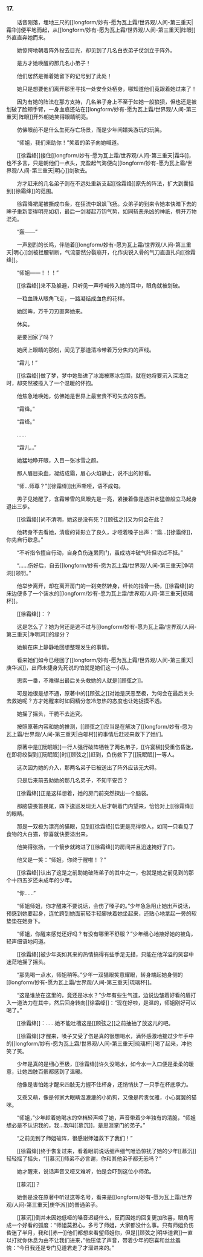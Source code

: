 ### 17.

　　话音刚落，埋地三尺的[[longform/妙有-愿为瓦上霜/世界观/人间-第三重天|霜华]]便平地而起，从[[longform/妙有-愿为瓦上霜/世界观/人间-第三重天|阵眼]]外直直奔她而来。

　　她惊愕地朝着阵外投去目光，却见到了几名白衣弟子仗剑立于阵外。

　　是方才她唤醒的那几名小弟子！

　　他们居然是循着她留下的记号到了此处！

　　她只是想要他们离开那里寻找一处安全处栖身，哪知道他们竟跟着她过来了！

　　因为有她的阵法在那方支持，几名弟子身上不至于如她一般狼狈，但也还是被划破了脸颊手臂，一身血痕还站在[[longform/妙有-愿为瓦上霜/世界观/人间-第三重天|阵眼]]开外朝她笑得眼睛明亮。

　　仿佛眼前不是什么生死存亡场景，而是少年间嬉笑游玩的玩笑。

　　“师姐，我们来助你！”笑着的弟子向她喊道。

　　[[徐霜绛]]接住[[longform/妙有-愿为瓦上霜/世界观/人间-第三重天|霜华]]，也不多言，只是朝他们一点头，充盈起气海便向[[longform/妙有-愿为瓦上霜/世界观/人间-第三重天|明心]]剑砍去。

　　方才赶来的几名弟子则在不远处重新支起[[徐霜绛]]原先的阵法，扩大到囊括到[[徐霜绛]]的范围。

　　徐霜降裙尾被撕成巾条，在狂流中飒飒飞扬。众弟子的到来令她本快暗下去的眸子重新变得明亮如初，最后一剑凝起万钧气势，如同斩恶杀凶的神祇，劈开万物混沌。

　　“轰——”

　　一声剧烈的长鸣，伴随着[[longform/妙有-愿为瓦上霜/世界观/人间-第三重天|明心]]剑被拦腰斩断，气流霎然分裂崩开，化作尖锐入骨的气刀直直扎向[[徐霜绛]]。

　　“师姐——！！！”

　　[[徐霜绛]]来不及躲避，只听见一声呼喊传入她的耳中，眼角就被划破。

　　一粒血珠从眼角飞走，一路凝结成血色的花样。

　　她回眸，万千刀刃直奔她来。

　　休矣。

　　是要回家了吗？

　　她闭上眼睛的那刻，闻见了那道清冷带着万分焦灼的声线。

　　“霜儿！”

　　[[徐霜绛]]做了梦，梦中她坠进了冰海被寒冰包围，就在她将要沉入深海之时，却突然被揽入了一个温暖的怀抱。

　　他焦急地唤她，仿佛她是世界上最宝贵不可失去的东西。

　　“霜绛。”

　　“霜绛。”

　　……

　　“霜儿…”

　　她猛地睁开眼，入目一张冰雪之颜。

　　那人眉目染血，凝结成霜，眉心火焰静止，说不出的好看。

　　“师…师尊？”[[徐霜绛]]出声嘶哑，语不成句。

　　男子见她醒了，含霜带雪的凤眼先是一亮，紧接着像是遇洪水猛兽般立马起身退出三步。

　　[[徐霜绛]]尚不清明，她这是没有死？[[顾弦之]]又为何会在此？

　　他转身不去看她，清瘦的背影立了良久，才哑着嗓子出声：“霜…[[徐霜绛]]，你先自行歇息。”

　　“不听指令擅自行动，自身负伤连累同门，虽成功冲破气阵但功过不抵。”

　　“……伤好后，自去[[longform/妙有-愿为瓦上霜/世界观/人间-第三重天|净明洞]]领罚。”

　　他举步离开，却在离开房门的一刹突然转身，纤长的指骨一扬，[[徐霜绛]]的床边便多了一个装水的[[longform/妙有-愿为瓦上霜/世界观/人间-第三重天|琉璃杯]]。

　　[[徐霜绛]]：？

　　这是怎么了？她为何还是逃不过与[[longform/妙有-愿为瓦上霜/世界观/人间-第三重天|净明洞]]的缘分？

　　她躺在床上静静地回想整理发生的事情。

　　看来她们如今已经回了[[longform/妙有-愿为瓦上霜/世界观/人间-第三重天|庚华派]]，出师未捷身先死说的怕就是她们这一小队。

　　思索一番，不难得出最后关头救她的人就是[[顾弦之]]。

　　可是她很是想不通，原著中的[[顾弦之]]对她是厌恶至极，为何会在最后关头去救她呢？方才她醒来时如同精分忽冷忽热的态度也让她捉摸不透。

　　她摇了摇头，干脆不去追究。

　　按照原著内容和她的推测，[[顾弦之]]应当是在解决了[[longform/妙有-愿为瓦上霜/世界观/人间-第三重天|白邬村]]的事情后赶过来救下了她们。

　　原著中是[[阮眠眠]]一行人强行破阵牺牲了两名弟子，[[许宴稹]]受重伤昏迷，在即将绞裂到[[阮眠眠]]时[[顾弦之]]赶到，负伤救下了[[阮眠眠]]一等人。

　　这次因为她的介入，那两名弟子已被送出了阵外应该无大碍。

　　只是后来前去助她的那几名弟子，不知平安否？

　　[[徐霜绛]]正是这样想着，她的房门前突然探出一个脑袋。

　　那脑袋畏首畏尾，四下逡巡发现无人后才朝着门内望来，恰恰对上[[徐霜绛]]的眼睛。

　　那是一双极为漂亮的猫眼，见到[[徐霜绛]]后更是亮得惊人，如同一只看见了食物的大白猫，惊喜就快要溢出来。

　　他笑得张扬，一个箭步就跨进了[[徐霜绛]]的房间并且迅速掩好了门。

　　他又是一笑：“师姐，你终于醒啦！？”

　　[[徐霜绛]]认出了这是之前助她破阵弟子的其中之一，也就是她之前见到的那个十四五岁还未成年的少年。

　　“你……”

　　“师姐师姐，你才醒来不要说话，会伤了嗓子的。”少年急急阻止她出声说话，预感到她要起身，连忙跨到她面前轻手轻脚扶着她坐起来，还贴心地拿起一旁的软垫垫在她身下。

　　“师姐，你醒来感觉还好吗？有没有哪里不舒服？”少年细心地掖好她的被角，轻声细语地问道。

　　[[徐霜绛]]被少年突如其来的热情搞得有些手足无措，只能在他洋溢的笑容中迷茫地摇了摇头。

　　“那先喝一点水，师姐稍等。”少年一双猫眼笑意耀眼，转身端起她身侧的[[longform/妙有-愿为瓦上霜/世界观/人间-第三重天|琉璃杯]]。

　　“这是谁放在这里的，竟还是冰水？”少年有些生气道，边说边皱着好看的眉打入一道法力在其中，然后回身转向[[徐霜绛]]：“现在好啦，是温的，师姐刚好可以喝了。”

　　[[徐霜绛]]：……她不能吐槽这是[[顾弦之]]之前抽抽了放这儿的吧。

　　[[徐霜绛]]才醒来，嗓子又受了伤是真的很想喝水，满怀感激地接过少年手中的[[longform/妙有-愿为瓦上霜/世界观/人间-第三重天|琉璃杯]]喝了起来，冲他笑了笑。

　　少年是真的是细心至极，[[徐霜绛]]许久没喝水，如今水一入口便是柔柔的暖意，让她四肢百骸都感到了温暖。

　　他像是害怕她才醒来四肢无力握不住杯身，还悄悄扶了一只手在杯底承力。

　　又乖又萌，像是邻家大眼睛湿漉漉的小奶狗，又像是矜贵优雅，小心翼翼的猫咪。

　　“师姐，”少年趁着她喝水的空档轻声唤了她，声音带着少年独有的清脆，“师姐想必是不认识我的，我…我叫[[慕沉]]，是思涯掌门的弟子。”

　　“之前见到了师姐破阵，很感谢师姐救下了我们！”

　　[[徐霜绛]]终于恢复过来，看着眼前说话细声细气唯恐惊扰了她的少年[[慕沉]]轻轻摇了摇头，“[[慕沉]]师弟不必言谢，你和其他弟子都无恙吗？”

　　她才醒来，说话声音又哑又难听，怕是会吓到这位小师弟。

　　[[慕沉]]？

　　她倒是没在原著中听过这等名号，看来是[[longform/妙有-愿为瓦上霜/世界观/人间-第三重天|庚华派]]的普通弟子。

　　[[慕沉]]倒并未因她低哑的嗓音迟疑什么，反而因她的回复更加欣喜，眼角弯成一个好看的弧度：“师姐莫担心，多亏了师姐，大家都没什么事。只有师姐负伤昏迷了半月，我和[[赤一]]他们都想来看望师姐你，但是[[顾弦之|明华道君]]一直以打扰你休息为由不让我们进来，”他压低了声音，带着少年的窃喜和丝丝羞愧：“今日我还是专门见道君走了才溜进来的。”